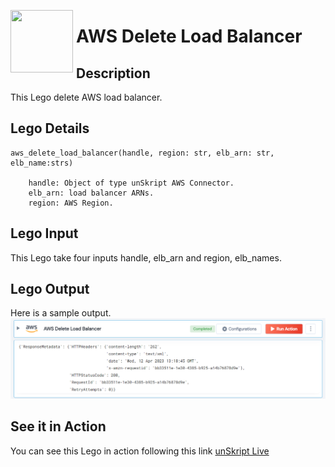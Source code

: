 [<img align="left" src="https://unskript.com/assets/favicon.png" width="100" height="100" style="padding-right: 5px">](https://unskript.com/assets/favicon.png) 
<h1>AWS Delete Load Balancer</h1>

## Description
This Lego delete AWS load balancer.


## Lego Details

    aws_delete_load_balancer(handle, region: str, elb_arn: str, elb_name:strs)

        handle: Object of type unSkript AWS Connector.
        elb_arn: load balancer ARNs.
        region: AWS Region.

## Lego Input
This Lego take four inputs handle, elb_arn and region, elb_names.

## Lego Output
Here is a sample output.
<img src="./1.png">

## See it in Action

You can see this Lego in action following this link [unSkript Live](https://us.app.unskript.io)